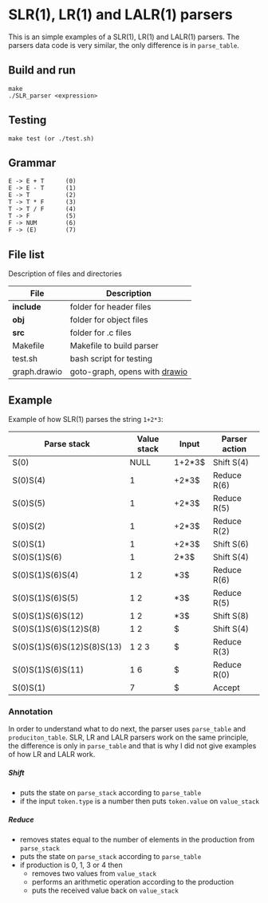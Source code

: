 # SLR(1), LR(1) and LALR(1) parsers

This is an simple examples of a SLR(1), LR(1) and LALR(1) parsers. The parsers data code
is very similar, the only difference is in `parse_table`.

## Build and run
    make
    ./SLR_parser <expression>
    
## Testing
    make test (or ./test.sh)

## Grammar
    E -> E + T      (0)
    E -> E - T      (1)
    E -> T          (2)
    T -> T * F      (3)
    T -> T / F      (4)
    T -> F          (5)
    F -> NUM        (6)
    F -> (E)        (7)
    
## File list

Description of files and directories

File | Description
-----|------------
**include** | folder for header files
**obj** | folder for object files
**src** | folder for .c files
Makefile | Makefile to build parser
test.sh | bash script for testing
graph.drawio | goto-graph, opens with [drawio](https://app.diagrams.net)

## Example
Example of how SLR(1) parses the string `1+2*3`:

Parse stack | Value stack | Input | Parser action
------------|-------------|-------|--------------
S(0) | NULL | 1+2*3$ | Shift S(4) 
S(0)S(4) | 1 | +2*3$ | Reduce R(6) 
S(0)S(5) | 1 | +2*3$ | Reduce R(5)
S(0)S(2) | 1 | +2*3$ | Reduce R(2)
S(0)S(1) | 1 | +2*3$ | Shift S(6)
S(0)S(1)S(6) | 1 | 2*3$ | Shift S(4)
S(0)S(1)S(6)S(4) | 1 2 | *3$ | Reduce R(6)
S(0)S(1)S(6)S(5) | 1 2 | *3$ | Reduce R(5)
S(0)S(1)S(6)S(12) | 1 2 | *3$ | Shift S(8)
S(0)S(1)S(6)S(12)S(8) | 1 2 | $ | Shift S(4)
S(0)S(1)S(6)S(12)S(8)S(13) | 1 2 3 | $ | Reduce R(3)
S(0)S(1)S(6)S(11) | 1 6 | $ | Reduce R(0)
S(0)S(1) | 7 | $ | Accept

### Annotation

In order to understand what to do next, the parser uses `parse_table` and `produciton_table`.
SLR, LR and LALR parsers work on the same principle, the difference is only in `parse_table`
and that is why I did not give examples of how LR and LALR work. 

##### Shift
* puts the state on `parse_stack` according to `parse_table`
* if the input `token.type` is a number then puts `token.value` on `value_stack`

##### Reduce
* removes states equal to the number of elements in the production from `parse_stack`
* puts the state on `parse_stack` according to `parse_table`
* if production is 0, 1, 3 or 4 then
    * removes two values from `value_stack`
    * performs an arithmetic operation according to the production
    * puts the received value back on `value_stack`
